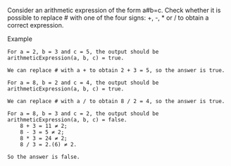 Consider an arithmetic expression of the form a#b=c. Check whether it is possible to replace # with one of the four signs: +, -, * or / to obtain a correct expression.

Example

    For a = 2, b = 3 and c = 5, the output should be
    arithmeticExpression(a, b, c) = true.

    We can replace # with a + to obtain 2 + 3 = 5, so the answer is true.

    For a = 8, b = 2 and c = 4, the output should be
    arithmeticExpression(a, b, c) = true.

    We can replace # with a / to obtain 8 / 2 = 4, so the answer is true.

    For a = 8, b = 3 and c = 2, the output should be
    arithmeticExpression(a, b, c) = false.
        8 + 3 = 11 ≠ 2;
        8 - 3 = 5 ≠ 2;
        8 * 3 = 24 ≠ 2;
        8 / 3 = 2.(6) ≠ 2.

    So the answer is false.

